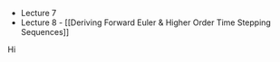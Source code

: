 - Lecture 7 
- Lecture 8 - [[Deriving Forward Euler & Higher Order Time Stepping Sequences]]

Hi 




